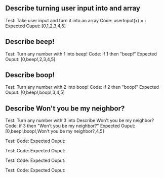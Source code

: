 ## Describe turning user input into and array

Test: Take user input and turn it into an array
Code: userInput(x) = i
Expected Ouput: [0,1,2,3,4,5]

## Describe beep!
Test: Turn any number with 1 into beep!
Code: if 1 then "beep!"
Expected Ouput: [0,beep!,2,3,4,5]

## Describe boop!
Test: Turn any number with 2 into boop!
Code: if 2 then "boop!"
Expected Ouput: [0,beep!,boop!,3,4,5]

## Describe Won't you be my neighbor?
Test: Turn any number with 3 into Describe Won't you be my neighbor?
Code: if 3 then "Won't you be my neighbor?"
Expected Ouput: [0,beep!,boop!,Won't you be my neighbor?,4,5]

Test: 
Code: 
Expected Ouput: 

Test: 
Code: 
Expected Ouput: 

Test: 
Code: 
Expected Ouput: 

Test: 
Code: 
Expected Ouput: 